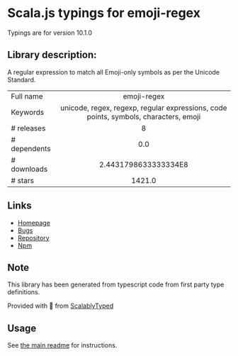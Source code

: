 
# Scala.js typings for emoji-regex

Typings are for version 10.1.0

## Library description:
A regular expression to match all Emoji-only symbols as per the Unicode Standard.

|                    |                 |
| ------------------ | :-------------: |
| Full name          | emoji-regex |
| Keywords           | unicode, regex, regexp, regular expressions, code points, symbols, characters, emoji |
| # releases         | 8 |
| # dependents       | 0.0 |
| # downloads        | 2.4431798633333334E8 |
| # stars            | 1421.0 |

## Links
- [Homepage](https://mths.be/emoji-regex)
- [Bugs](https://github.com/mathiasbynens/emoji-regex/issues)
- [Repository](https://github.com/mathiasbynens/emoji-regex)
- [Npm](https://www.npmjs.com/package/emoji-regex)
    


## Note
This library has been generated from typescript code from first party type definitions.

Provided with :purple_heart: from [ScalablyTyped](https://github.com/oyvindberg/ScalablyTyped)

## Usage
See [the main readme](../../readme.md) for instructions.


